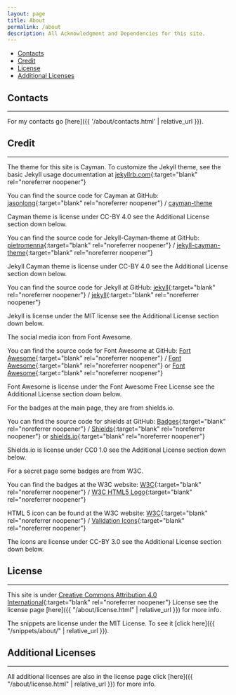 ```yaml
---
layout: page
title: About
permalink: /about
description: All Acknowledgment and Dependencies for this site.
---
```


- [Contacts](#contacts)
- [Credit](#credit)
- [License](#license)
- [Additional Licenses](#additional-licenses)

## Contacts

---

For my contacts go [here]({{ '/about/contacts.html' | relative_url }}).

## Credit

---

The theme for this site is Cayman. To customize the Jekyll theme, see the basic Jekyll usage documentation at [jekyllrb.com](https://jekyllrb.com/){:target="blank" rel="noreferrer noopener"}

You can find the source code for Cayman at GitHub:
[jasonlong](https://github.com/jasonlong){:target="blank" rel="noreferrer noopener"} /
[cayman-theme](https://github.com/jasonlong/cayman-theme)

Cayman theme is license under CC-BY 4.0 see the Additional License section down below.

You can find the source code for Jekyll-Cayman-theme at GitHub:
[pietromenna](https://github.com/pietromenna){:target="blank" rel="noreferrer noopener"} /
[jekyll-cayman-theme](https://github.com/pietromenna/jekyll-cayman-theme){:target="blank" rel="noreferrer noopener"}

Jekyll Cayman theme is license under CC-BY 4.0 see the Additional License section down below.

You can find the source code for Jekyll at GitHub:
[jekyll](https://github.com/jekyll){:target="blank" rel="noreferrer noopener"} /
[jekyll](https://github.com/jekyll/jekyll){:target="blank" rel="noreferrer noopener"}

Jekyll is license under the MIT license see the Additional License section down below.

The social media icon from Font Awesome.

You can find the source code for Font Awesome at GitHub:
[Fort Awesome](https://github.com/FortAwesome){:target="blank" rel="noreferrer noopener"} /
[Font Awesome](https://github.com/FortAwesome/Font-Awesome){:target="blank" rel="noreferrer noopener"}
or
[Font Awesome](https://fontawesome.com){:target="blank" rel="noreferrer noopener"}

Font Awesome is license under the Font Awesome Free License see the Additional License section down below.

For the badges at the main page, they are from shields.io.

You can find the source code for shields at GitHub:
[Badges](https://github.com/badges){:target="blank" rel="noreferrer noopener"} /
[Shields](https://github.com/badges/shields){:target="blank" rel="noreferrer noopener"}
or
[shields.io](https://shields.io){:target="blank" rel="noreferrer noopener"}

Shields.io is license under CC0 1.0 see the Additional License section down below.

For a secret page some badges are from W3C.

You can find the badges at the W3C website:
[W3C](https://w3.org){:target="blank" rel="noreferrer noopener"} /
[W3C HTML5 Logo](https://www.w3.org/html/logo/index.html){:target="blank" rel="noreferrer noopener"}

HTML 5 icon can be found at the W3C website:
[W3C](https://w3.org){:target="blank" rel="noreferrer noopener"} /
[Validation Icons](https://www.w3.org/QA/Tools/Icons){:target="blank" rel="noreferrer noopener"}

The icons are license under CC-BY 3.0 see the Additional License section down below.

## License

---

This site is under [Creative Commons Attribution 4.0 International](https://creativecommons.org/licenses/by/4.0/){:target="blank" rel="noreferrer noopener"} License see the license page [here]({{ "/about/license.html" | relative_url }}) for more info.

The snippets are license under the MIT License. To see it [click here]({{ "/snippets/about/" | relative_url }}).

## Additional Licenses

---

All additional licenses are also in the license page click [here]({{ "/about/license.html" | relative_url }}) for more info.
